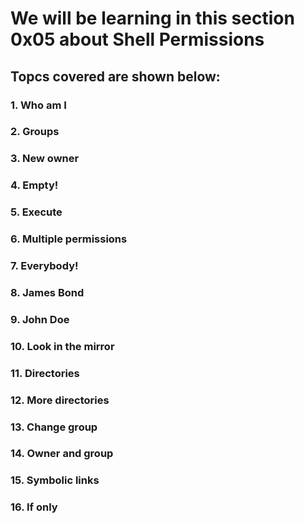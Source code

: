 # We will be learning in this section 0x05 about Shell Permissions
## Topcs covered are shown below:
### 1. Who am I
### 2. Groups
### 3. New owner  
### 4. Empty!
### 5. Execute
### 6. Multiple permissions
### 7. Everybody!
### 8. James Bond
### 9. John Doe
### 10. Look in the mirror
### 11. Directories
### 12. More directories
### 13. Change group
### 14. Owner and group
### 15. Symbolic links
### 16. If only
